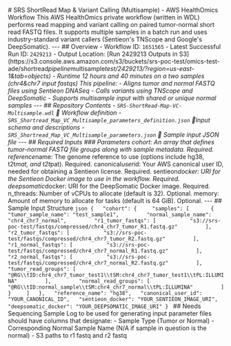  #   S R S   S h o r t R e a d   M a p   &   V a r i a n t   C a l l i n g   ( M u l t i s a m p l e )   -   A W S   H e a l t h O m i c s   W o r k f l o w 
 
 T h i s   A W S   H e a l t h O m i c s   p r i v a t e   w o r k f l o w   ( w r i t t e n   i n   W D L )   p e r f o r m s   r e a d   m a p p i n g   a n d   v a r i a n t   c a l l i n g   o n   p a i r e d   t u m o r - n o r m a l   s h o r t   r e a d   F A S T Q   f i l e s .   I t   s u p p o r t s   m u l t i p l e   s a m p l e s   i n   a   b a t c h   r u n   a n d   u s e s   i n d u s t r y - s t a n d a r d   v a r i a n t   c a l l e r s   ( S e n t i e o n ' s   T N S c o p e   a n d   G o o g l e ' s   D e e p S o m a t i c ) . 
 
 - - - 
 
 # #   O v e r v i e w 
 
 -   * * W o r k f l o w   I D : * *   ` 1 6 5 1 5 6 5 ` 
 -   * * L a t e s t   S u c c e s s f u l   R u n   I D : * *   ` 2 4 2 9 2 1 3 ` 
 -   * * O u t p u t   L o c a t i o n : * *   [ R u n   2 4 2 9 2 1 3   O u t p u t s   i n   S 3 ] ( h t t p s : / / s 3 . c o n s o l e . a w s . a m a z o n . c o m / s 3 / b u c k e t s / s r s - p o c - t e s t / o m i c s - t e s t - a d e / s h o r t r e a d _ p i p e l i n e _ m u l t i s a m p l e _ t e s t / 2 4 2 9 2 1 3 / ? r e g i o n = u s - e a s t - 1 & t a b = o b j e c t s ) 
 -   * * R u n t i m e * *   1 2   h o u r s   a n d   4 0   m i n u t e s   o n   a   t w o   s a m p l e s   ( c h r 4 & c h r 7   i n p u t   f a s t q s ) 
 T h i s   p i p e l i n e : 
 -   A l i g n s   t u m o r   a n d   n o r m a l   F A S T Q   f i l e s   u s i n g   S e n t i e o n   D N A S e q 
 -   C a l l s   v a r i a n t s   u s i n g   T N S c o p e   a n d   D e e p S o m a t i c 
 -   S u p p o r t s   m u l t i s a m p l e   i n p u t   w i t h   s h a r e d   o r   u n i q u e   n o r m a l   s a m p l e s 
 
 - - - 
 
 # #   R e p o s i t o r y   C o n t e n t s 
 
 -   ` S R S - S h o r t R e a d - M a p - V C - M u l t i s a m p l e . w d l `      W o r k f l o w   d e f i n i t i o n 
 -   ` S R S _ S h o r t r e a d _ M a p _ V C _ M u l t i s a m p l e _ p a r a m e t e r s _ d e f i n i t i o n . j s o n `      I n p u t   s c h e m a   a n d   d e s c r i p t i o n s 
 -   ` S R S _ S h o r t r e a d _ M a p _ V C _ M u l t i s a m p l e _ p a r a m e t e r s . j s o n `      S a m p l e   i n p u t   J S O N   f i l e 
 
 - - - 
 
 # #   R e q u i r e d   I n p u t s 
 
 # # #   P a r a m e t e r s 
 
 c o h o r t :   A n   a r r a y   t h a t   d e f i n e s   t u m o r - n o r m a l   F A S T Q   f i l e   g r o u p s   a l o n g   w i t h   s a m p l e   m e t a d a t a .   R e q u i r e d . 
 r e f e r e n c e _ n a m e :   T h e   g e n o m e   r e f e r e n c e   t o   u s e   ( o p t i o n s   i n c l u d e   h g 3 8 ,   t 2 t _ m a t ,   a n d   t 2 t _ p a t ) .   R e q u i r e d . 
 c a n o n i c a l _ u s e r _ i d :   Y o u r   A W S   c a n o n i c a l   u s e r   I D ,   n e e d e d   f o r   o b t a i n i n g   a   S e n t i e o n   l i c e n s e .   R e q u i r e d . 
 s e n t i e o n _ d o c k e r :   U R I   f o r   t h e   S e n t i e o n   D o c k e r   i m a g e   t o   u s e   i n   t h e   w o r k f l o w .   R e q u i r e d . 
 d e e p s o m a t i c _ d o c k e r :   U R I   f o r   t h e   D e e p S o m a t i c   D o c k e r   i m a g e .   R e q u i r e d . 
 n _ t h r e a d s :   N u m b e r   o f   v C P U s   t o   a l l o c a t e   ( d e f a u l t   i s   3 2 ) .   O p t i o n a l . 
 m e m o r y :   A m o u n t   o f   m e m o r y   t o   a l l o c a t e   f o r   t a s k s   ( d e f a u l t   i s   6 4   G i B ) .   O p t i o n a l . 
 
 - - - 
 
 # #   S a m p l e   I n p u t   S t r u c t u r e 
 
 ` ` ` j s o n 
 { 
     " c o h o r t " :   { 
         " s a m p l e s " :   [ 
             { 
                 " t u m o r _ s a m p l e _ n a m e " :   " t e s t _ s a m p l e 1 " , 
                 " n o r m a l _ s a m p l e _ n a m e " :   " c h r 4 _ c h r 7 _ n o r m a l " , 
                 " r 1 _ t u m o r _ f a s t q s " :   [ 
                     " s 3 : / / s r s - p o c - t e s t / f a s t q s / c o m p r e s s e d / c h r 4 _ c h r 7 _ t u m o r _ R 1 . f a s t q . g z " 
                 ] , 
                 " r 2 _ t u m o r _ f a s t q s " :   [ 
                     " s 3 : / / s r s - p o c - t e s t / f a s t q s / c o m p r e s s e d / c h r 4 _ c h r 7 _ t u m o r _ R 2 . f a s t q . g z " 
                 ] , 
                 " r 1 _ n o r m a l _ f a s t q s " :   [ 
                     " s 3 : / / s r s - p o c - t e s t / f a s t q s / c o m p r e s s e d / c h r 4 _ c h r 7 _ n o r m a l _ R 1 . f a s t q . g z " 
                 ] , 
                 " r 2 _ n o r m a l _ f a s t q s " :   [ 
                     " s 3 : / / s r s - p o c - t e s t / f a s t q s / c o m p r e s s e d / c h r 4 _ c h r 7 _ n o r m a l _ R 2 . f a s t q . g z " 
                 ] , 
                 " t u m o r _ r e a d _ g r o u p s " :   [ 
                     " @ R G \ \ t I D : c h r 4 _ c h r 7 _ t u m o r _ t e s t 1 \ \ t S M : c h r 4 _ c h r 7 _ t u m o r _ t e s t 1 \ \ t P L : I L L U M I N A " 
                 ] , 
                 " n o r m a l _ r e a d _ g r o u p s " :   [ 
                     " @ R G \ \ t I D : n o r m a l _ s a m p l e \ \ t S M : c h r 4 _ c h r 7 _ n o r m a l \ \ t P L : I L L U M I N A " 
                 ] 
             } 
         ] 
     } , 
     " r e f e r e n c e _ n a m e " :   " h g 3 8 " , 
     " c a n o n i c a l _ u s e r _ i d " :   " Y O U R _ C A N O N I C A L _ I D " , 
     " s e n t i e o n _ d o c k e r " :   " Y O U R _ S E N T I E O N _ I M A G E _ U R I " , 
     " d e e p s o m a t i c _ d o c k e r " :   " Y O U R _ D E E P S O M A T I C _ I M A G E _ U R I " 
 } 
 ` ` ` 
 
 
 # #   N e e d s 
 
 S e q u e n c i n g   S a m p l e   L o g   t o   b e   u s e d   f o r   g e n e r a t i n g   i n p u t   p a r a m e t e r   f i l e s   s h o u l d   h a v e   c o l u m n s   t h a t   d e s i g n a t e : 
 -   S a m p l e   T y p e   ( T u m o r   o r   N o r m a l ) 
 -   C o r r e s p o n d i n g   N o r m a l   S a m p l e   N a m e   ( N / A   i f   s a m p l e   i n   q u e s t i o n   i s   t h e   n o r m a l ) 
 -   S 3   p a t h s   t o   r 1   f a s t q   a n d   r 2   f a s t q 
